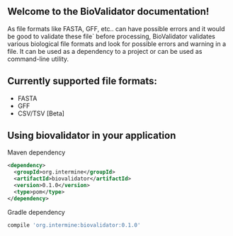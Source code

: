## Welcome to the BioValidator documentation!

As file formats like FASTA, GFF, etc.. can have possible errors and it would be good to validate these file`
before processing, BioValidator validates various biological file formats and look for possible errors and warning in a file. It can be used as a dependency to a project or can be used as command-line utility.

## Currently supported file formats:
* FASTA
* GFF
* CSV/TSV [Beta]

## Using biovalidator in your application

Maven dependency
```xml
<dependency>
  <groupId>org.intermine</groupId>
  <artifactId>biovalidator</artifactId>
  <version>0.1.0</version>
  <type>pom</type>
</dependency>
```

Gradle dependency
```groovy
compile 'org.intermine:biovalidator:0.1.0'
```


